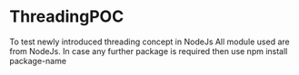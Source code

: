 # ThreadingPOC
To test newly introduced threading concept in NodeJs
All module used are from NodeJs. In case any further package is required then use
npm install package-name
